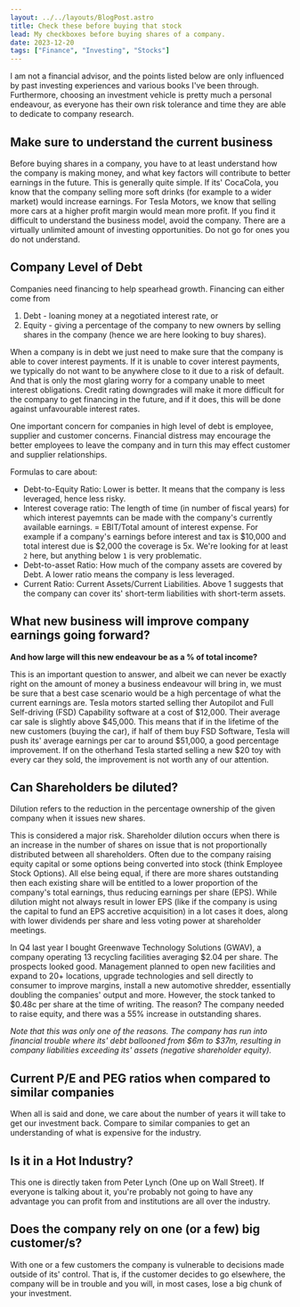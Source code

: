 ```yaml
---
layout: ../../layouts/BlogPost.astro
title: Check these before buying that stock
lead: My checkboxes before buying shares of a company.
date: 2023-12-20
tags: ["Finance", "Investing", "Stocks"]
---
```


I am not a financial advisor, and the points listed below are only influenced by past investing experiences and various books I've been through. Furthermore, choosing an investment vehicle is pretty much a personal endeavour, as everyone has their own risk tolerance and time they are able to dedicate to company research.

## Make sure to understand the current business

Before buying shares in a company, you have to at least understand how the company is making money, and what key factors will contribute to better earnings in the future. This is generally quite simple. If its' CocaCola, you know that the company selling more soft drinks (for example to a wider market) would increase earnings. For Tesla Motors, we know that selling more cars at a higher profit margin would mean more profit. If you find it difficult to understand the business model, avoid the company. There are a virtually unlimited amount of investing opportunities. Do not go for ones you do not understand.

## Company Level of Debt

Companies need financing to help spearhead growth. Financing can either come from
1. Debt - loaning money at a negotiated interest rate, or
2. Equity - giving a percentage of the company to new owners by selling shares in the company (hence we are here looking to buy shares).

When a company is in debt we just need to make sure that the company is able to cover interest payments. If it is unable to cover interest payments, we typically do not want to be anywhere close to it due to a risk of default. And that is only the most glaring worry for a company unable to meet interest obligations. Credit rating downgrades will make it more difficult for the company to get financing in the future, and if it does, this will be done against unfavourable interest rates.

One important concern for companies in high level of debt is employee, supplier and customer concerns. Financial distress may encourage the better employees to leave the company and in turn this may effect customer and supplier relationships.


Formulas to care about:

- Debt-to-Equity Ratio: Lower is better. It means that the company is less leveraged, hence less risky.
- Interest coverage ratio: The length of time (in number of fiscal years) for which interest payemnts can be made with the company's currently available earnings. = EBIT/Total amount of interest expense. For example if a company's earnings before interest and tax is $10,000 and total interest due is $2,000 the coverage is 5x. We're looking for at least `2` here, but anything below `1` is very problematic.
- Debt-to-asset Ratio: How much of the company assets are covered by Debt. A lower ratio means the company is less leveraged.
- Current Ratio: Current Assets/Current Liabilities. Above 1 suggests that the company can cover its' short-term liabilities with short-term assets.

## What new business will improve company earnings going forward?

**And how large will this new endeavour be as a % of total income?**

This is an important question to answer, and albeit we can never be exactly right on the amount of money a business endeavour will bring in, we must be sure that a best case scenario would be a high percentage of what the current earnings are. Tesla motors started selling ther Autopilot and Full Self-driving (FSD) Capability software at a cost of $12,000. Their average car sale is slightly above $45,000. This means that if in the lifetime of the new customers (buying the car), if half of them buy FSD Software, Tesla will push its' average earnings per car to around $51,000, a good percentage improvement. If on the otherhand Tesla started selling a new $20 toy with every car they sold, the improvement is not worth any of our attention.

## Can Shareholders be diluted?

Dilution refers to the reduction in the percentage ownership of the given company when it issues new shares.

This is considered a major risk. Shareholder dilution occurs when there is an increase in the number of shares on issue that is not proportionally distributed between all shareholders. Often due to the company raising equity capital or some options being converted into stock (think Employee Stock Options). All else being equal, if there are more shares outstanding then each existing share will be entitled to a lower proportion of the company's total earnings, thus reducing earnings per share (EPS). While dilution might not always result in lower EPS (like if the company is using the capital to fund an EPS accretive acquisition) in a lot cases it does, along with lower dividends per share and less voting power at shareholder meetings.

In Q4 last year I bought Greenwave Technology Solutions (GWAV), a company operating 13 recycling facilities averaging $2.04 per share. The prospects looked good. Management planned to open new facilities and expand to 20+ locations, upgrade technologies and sell directly to consumer to improve margins, install a new automotive shredder, essentially doubling the companies' output and more. However, the stock tanked to $0.48c per share at the time of writing. The reason? The company needed to raise equity, and there was a 55% increase in outstanding shares.

_Note that this was only one of the reasons. The company has run into financial trouble where its' debt ballooned from $6m to $37m, resulting in company liabilities exceeding its' assets (negative shareholder equity)._

## Current P/E and PEG ratios when compared to similar companies

When all is said and done, we care about the number of years it will take to get our investment back. Compare to similar companies to get an understanding of what is expensive for the industry.

## Is it in a Hot Industry?

This one is directly taken from Peter Lynch (One up on Wall Street). If everyone is talking about it, you're probably not going to have any advantage you can profit from and institutions are all over the industry.

## Does the company rely on one (or a few) big customer/s?

With one or a few customers the company is vulnerable to decisions made outside of its' control. That is, if the customer decides to go elsewhere, the company will be in trouble and you will, in most cases, lose a big chunk of your investment.
